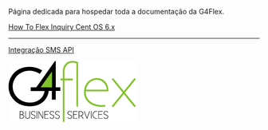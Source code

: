 <!-- TITLE: Primeira Página -->
<!-- SUBTITLE: Teste rápido de funcionamento para apresentação -->

Página dedicada para hospedar toda a documentação da G4Flex.

[How To Flex Inquiry Cent OS 6.x](http://10.8.20.69/how-to-flex-inquiry-docker-cent-os-6-x#how-to-flex-inquiry-centos-6-x)

-----
[Integração SMS API](http://10.8.20.69/integracao-sms-api#escolha-sua-versao)




![Logog 4](/uploads/logog-4.png "Logog 4")